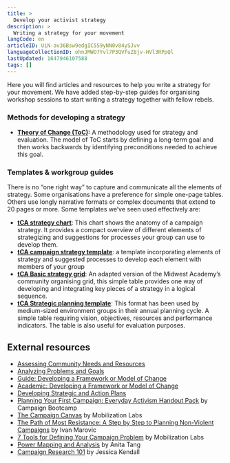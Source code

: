 ```yaml
---
title: >
  Develop your activist strategy
description: >
  Writing a strategy for your movement
langCode: en
articleID: UiN-av36Bsw9edgIC559yNN0v84ySJvv
languageCollectionID: ohnJMWO7Yvl7P3QVfuZ8jv-HVl3RPpQl
lastUpdated: 1647946107588
tags: []
---
```


Here you will find articles and resources to help you write a strategy for your movement. We have added step-by-step guides for organising workshop sessions to start writing a strategy together with fellow rebels.

### Methods for developing a strategy

-   [**Theory of Change (ToC)**](/theory/change)**:** A methodology used for strategy and evaluation. The model of ToC starts by defining a long-term goal and then works backwards by identifying preconditions needed to achieve this goal.

### **Templates & workgroup guides**

There is no “one right way” to capture and communicate all the elements of strategy. Some organisations have a preference for simple one-page tables. Others use longly narrative formats or complex documents that extend to 20 pages or more. Some templates we’ve seen used effectively are:

-   [**tCA strategy chart**](https://thechangeagency.org/tca-strategy-chart/): This chart shows the anatomy of a campaign strategy. It provides a compact overview of different elements of strategizing and suggestions for processes your group can use to develop them.
-   [**tCA campaign strategy template**](https://thechangeagency.org/tca-campaign-strategy-template/): a template incorporating elements of strategy and suggested processes to develop each element with members of your group
-   [**tCA Basic strategy grid**](https://thechangeagency.org/basic-strategy-grid/): An adapted version of the Midwest Academy’s community organising grid, this simple table provides one way of developing and integrating key pieces of a strategy in a logical sequence.
-   [**tCA Strategic planning template**](https://thechangeagency.org/strategic-planning-template-2/): This format has been used by medium-sized environment groups in their annual planning cycle. A simple table requiring vision, objectives, resources and performance indicators. The table is also useful for evaluation purposes.

## External resources

-   [Assessing Community Needs and Resources](https://ctb.ku.edu/en/assessing-community-needs-and-resources)
-   [Analyzing Problems and Goals](https://ctb.ku.edu/en/analyzing-problems-and-goals)
-   [Guide: Developing a Framework or Model of Change](https://ctb.ku.edu/en/4-developing-framework-or-model-change)
-   [Academic: Developing a Framework or Model of Change](https://ctb.ku.edu/en/best-change-processes/developing-a-framework-or-model-of-change/overview)
-   [Developing Strategic and Action Plans](https://ctb.ku.edu/en/developing-strategic-and-action-plans)
-   [Planning Your First Campaign: Everyday Activism Handout Pack](https://commonslibrary.org/planning-your-first-campaign-everyday-activism-handout-pack/) by Campaign Bootcamp
-   [The Campaign Canvas](https://commonslibrary.org/the-campaign-canvas/) by Mobilization Labs
-   [The Path of Most Resistance: A Step by Step to Planning Non-Violent Campaigns](https://commonslibrary.org/the-path-of-most-resistance-a-step-by-step-guide-to-planning-nonviolent-campaigns/) by Ivan Marovic
-   [7 Tools for Defining Your Campaign Problem](https://commonslibrary.org/7-tools-for-defining-your-campaign-problem/) by Mobilization Labs
-   [Power Mapping and Analysis](https://commonslibrary.org/guide-power-mapping-and-analysis/) by Anita Tang
-   [Campaign Research 101](https://commonslibrary.org/campaign-research-101/) by Jessica Kendall